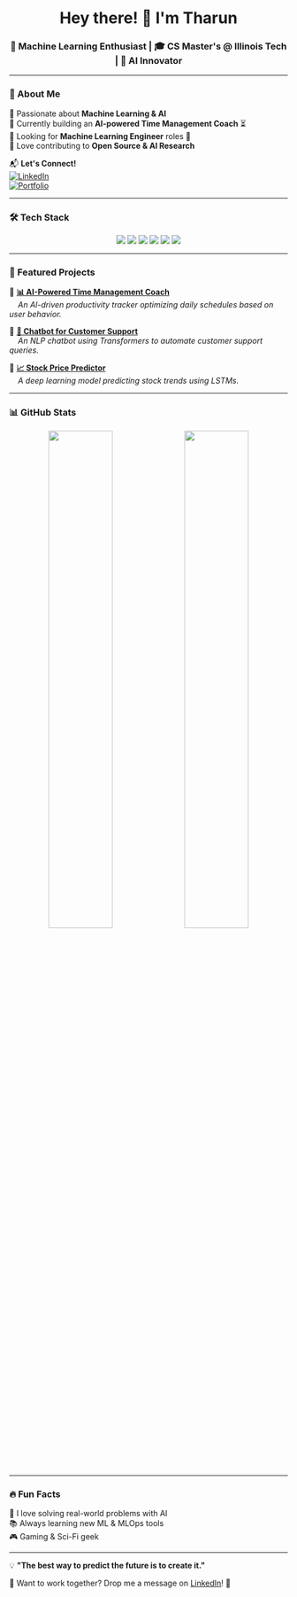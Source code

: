 <h1 align="center">Hey there! 👋 I'm Tharun</h1>
<h3 align="center">🚀 Machine Learning Enthusiast | 🎓 CS Master's @ Illinois Tech | 🤖 AI Innovator</h3>

---

### 🌟 About Me  
🔹 Passionate about **Machine Learning & AI**  
🔹 Currently building an **AI-powered Time Management Coach** ⏳  
🔹 Looking for **Machine Learning Engineer** roles 🤖  
🔹 Love contributing to **Open Source & AI Research**  

📬 **Let's Connect!**  
[![LinkedIn](https://img.shields.io/badge/LinkedIn-0A66C2?style=for-the-badge&logo=linkedin&logoColor=white)](https://www.linkedin.com/in/tharun)  
[![Portfolio](https://img.shields.io/badge/Portfolio-000000?style=for-the-badge&logo=About.me&logoColor=white)](https://tharun.me)  

---

### 🛠️ Tech Stack  
<p align="center">
  <img src="https://img.shields.io/badge/Python-3776AB?style=for-the-badge&logo=python&logoColor=white" />
  <img src="https://img.shields.io/badge/TensorFlow-FF6F00?style=for-the-badge&logo=tensorflow&logoColor=white" />
  <img src="https://img.shields.io/badge/PyTorch-EE4C2C?style=for-the-badge&logo=pytorch&logoColor=white" />
  <img src="https://img.shields.io/badge/Docker-2496ED?style=for-the-badge&logo=docker&logoColor=white" />
  <img src="https://img.shields.io/badge/AWS-FF9900?style=for-the-badge&logo=amazonaws&logoColor=white" />
  <img src="https://img.shields.io/badge/Linux-FCC624?style=for-the-badge&logo=linux&logoColor=black" />
</p>

---

### 🚀 Featured Projects  
🔹 **[📊 AI-Powered Time Management Coach](https://github.com/Tharun/TimeManagementCoach)**  
&nbsp;&nbsp;&nbsp; _An AI-driven productivity tracker optimizing daily schedules based on user behavior._  

🔹 **[🤖 Chatbot for Customer Support](https://github.com/Tharun/Chatbot)**  
&nbsp;&nbsp;&nbsp; _An NLP chatbot using Transformers to automate customer support queries._  

🔹 **[📈 Stock Price Predictor](https://github.com/Tharun/StockPredictor)**  
&nbsp;&nbsp;&nbsp; _A deep learning model predicting stock trends using LSTMs._  

---

### 📊 GitHub Stats  
<p align="center">
  <img src="https://github-readme-stats.vercel.app/api?username=Tharun&show_icons=true&theme=tokyonight" width="48%" />
  <img src="https://github-readme-streak-stats.herokuapp.com/?user=Tharun&theme=tokyonight" width="48%" />
</p>

---

### 🔥 Fun Facts  
🎯 I love solving real-world problems with AI  
📚 Always learning new ML & MLOps tools  
🎮 Gaming & Sci-Fi geek  

---

💡 **"The best way to predict the future is to create it."**  

🔹 Want to work together? Drop me a message on [LinkedIn](https://www.linkedin.com/in/tharun)! 🚀  
